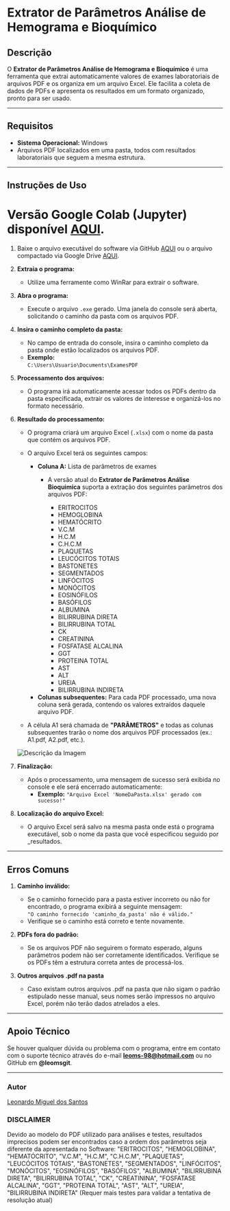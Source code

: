 # **Extrator de Parâmetros Análise de Hemograma e Bioquímico**

## **Descrição**
O **Extrator de Parâmetros Análise de Hemograma e Bioquímico** é uma ferramenta que extrai automaticamente valores de exames laboratoriais de arquivos PDF e os organiza em um arquivo Excel. Ele facilita a coleta de dados de PDFs e apresenta os resultados em um formato organizado, pronto para ser usado.

---

## **Requisitos**
- **Sistema Operacional:** Windows
- Arquivos PDF localizados em uma pasta, todos com resultados laboratoriais que seguem a mesma estrutura.

---

## Instruções de Uso

   # Versão Google Colab (Jupyter) disponível [AQUI](https://colab.research.google.com/github/LeoMSgit/Extrator-de-Parametros-Analise-Hemograma-e-Bioquimico/blob/main/Google%20Colab%20(Cloud)%20Extrator_de_Par%C3%A2metros_An%C3%A1lise_de_Hemograma_e_Bioqu%C3%ADmico.ipynb).

1. Baixe o arquivo executável do software via GitHub [AQUI](https://github.com/LeoMSgit/Extrator-de-Parametros-Analise-Hemograma-e-Bioquimico/releases/tag/release_2) ou o arquivo compactado via Google Drive [AQUI](https://drive.google.com/file/d/1KJoWQ1pmojDkjbuWDafSpXSFYcjz5JKC/view?usp=sharing).

2. **Extraia o programa:**
   - Utilize uma ferramente como WinRar para extrair o software.

3. **Abra o programa:**
   - Execute o arquivo `.exe` gerado. Uma janela do console será aberta, solicitando o caminho da pasta com os arquivos PDF.

4. **Insira o caminho completo da pasta:**
   - No campo de entrada do console, insira o caminho completo da pasta onde estão localizados os arquivos PDF.
   - **Exemplo:**  
     `C:\Users\Usuario\Documents\ExamesPDF`
   
5. **Processamento dos arquivos:**
   - O programa irá automaticamente acessar todos os PDFs dentro da pasta especificada, extrair os valores de interesse e organizá-los no formato necessário.

6. **Resultado do processamento:**
   - O programa criará um arquivo Excel (`.xlsx`) com o nome da pasta que contém os arquivos PDF.
   - O arquivo Excel terá os seguintes campos:
     - **Coluna A:** Lista de parâmetros de exames
         - A versão atual do **Extrator de Parâmetros Análise Bioquimica** suporta a extração dos seguintes parâmetros dos arquivos PDF:

            - ERITROCITOS
            - HEMOGLOBINA
            - HEMATÓCRITO
            - V.C.M
            - H.C.M
            - C.H.C.M
            - PLAQUETAS
            - LEUCÓCITOS TOTAIS
            - BASTONETES
            - SEGMENTADOS
            - LINFÓCITOS
            - MONÓCITOS
            - EOSINÓFILOS
            - BASÓFILOS
            - ALBUMINA
            - BILIRRUBINA DIRETA
            - BILIRRUBINA TOTAL
            - CK
            - CREATININA
            - FOSFATASE ALCALINA
            - GGT
            - PROTEINA TOTAL
            - AST
            - ALT
            - UREIA
            - BILIRRUBINA INDIRETA 
     - **Colunas subsequentes:** Para cada PDF processado, uma nova coluna será gerada, contendo os valores extraídos daquele arquivo PDF.
   
   - A célula A1 será chamada de **"PARÂMETROS"** e todas as colunas subsequentes trarão o nome dos arquivos PDF processados (ex.: A1.pdf, A2.pdf, etc.).
  
   ![Descrição da Imagem](https://i.imgur.com/YCoevYA.png)


7. **Finalização:**
   - Após o processamento, uma mensagem de sucesso será exibida no console e ele será encerrado automaticamente:
     - **Exemplo:** `"Arquivo Excel 'NomeDaPasta.xlsx' gerado com sucesso!"`

8. **Localização do arquivo Excel:**
   - O arquivo Excel será salvo na mesma pasta onde está o programa executável, sob o nome da pasta que você especificou seguido por _resultados.

---

## **Erros Comuns**

1. **Caminho inválido:**
   - Se o caminho fornecido para a pasta estiver incorreto ou não for encontrado, o programa exibirá a seguinte mensagem:  
     `"O caminho fornecido 'caminho_da_pasta' não é válido."`  
   - Verifique se o caminho está correto e tente novamente.

2. **PDFs fora do padrão:**
   - Se os arquivos PDF não seguirem o formato esperado, alguns parâmetros podem não ser corretamente identificados. Verifique se os PDFs têm a estrutura correta antes de processá-los.

3. **Outros arquivos .pdf na pasta**
   - Caso existam outros arquivos .pdf na pasta que não sigam o padrão estipulado nesse manual, seus nomes serão impressos no arquivo Excel, porém não terão dados atrelados a eles.
---

## **Apoio Técnico**
Se houver qualquer dúvida ou problema com o programa, entre em contato com o suporte técnico através do e-mail **leoms-98@hotmail.com** ou no GitHub em **@leomsgit**.

---

### **Autor**
[Leonardo Miguel dos Santos](https://github.com/LeoMSgit)



### **DISCLAIMER** 
Devido ao modelo do PDF utilizado para análises e testes, resultados imprecisos podem ser encontrados caso a ordem dos parâmetros seja diferente da apresentada no Software: "ERITROCITOS", "HEMOGLOBINA", "HEMATÓCRITO", "V.C.M", "H.C.M", "C.H.C.M", "PLAQUETAS", "LEUCÓCITOS TOTAIS", "BASTONETES", "SEGMENTADOS", "LINFÓCITOS", "MONÓCITOS", "EOSINÓFILOS", "BASÓFILOS", "ALBUMINA", "BILIRRUBINA DIRETA", "BILIRRUBINA TOTAL", "CK", "CREATININA", "FOSFATASE ALCALINA", "GGT", "PROTEINA TOTAL", "AST", "ALT", "UREIA", "BILIRRUBINA INDIRETA"
(Requer mais testes para validar a tentativa de resolução atual)
